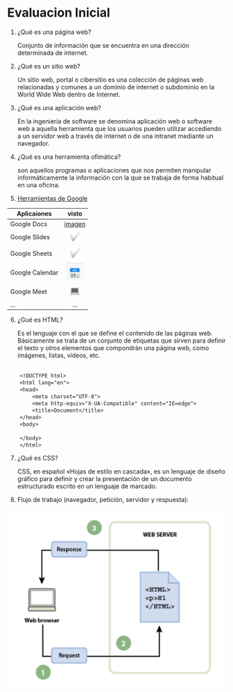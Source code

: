 # Evaluacion Inicial

1. ¿Qué es una página web?

    Conjunto de información que se encuentra en una dirección determinada de internet.

2. ¿Qué es un sitio web?

    Un sitio web​, portal​ o cibersitio es una colección de páginas web relacionadas y comunes a un dominio de internet o subdominio en la World Wide Web dentro de Internet.

3. ¿Qué es una aplicación web?

    En la ingeniería de software se denomina aplicación web o software web a aquella herramienta que los usuarios pueden utilizar accediendo a un servidor web a través de internet o de una intranet mediante un navegador.

4. ¿Qué es una herramienta ofimática?

    son aquellos programas o aplicaciones que nos permiten manipular informáticamente la información con la que se trabaja de forma habitual en una oficina.

5. [Herramientas de Google](https://www.google.com/intl/es-419/chrome/browser-tools/)

|Aplicaiones | visto|
|----------|:-------:|
|Google Docs|[imagen](https://github.com/holajulio/SMX2_M8UF1A2_Evaluacion_inicial_Garcia_Cesar/blob/main/chek.png)|
|Google Slides|![imagen](https://github.com/holajulio/SMX2_M8UF1A2_Evaluacion_inicial_Garcia_Cesar/blob/main/chek.png)|
|Google Sheets|![imagen](https://github.com/holajulio/SMX2_M8UF1A2_Evaluacion_inicial_Garcia_Cesar/blob/main/chek.png)|
|Google Calendar|![imagen](https://github.com/holajulio/SMX2_M8UF1A2_Evaluacion_inicial_Garcia_Cesar/blob/main/calendar.png)|
|Google Meet|![imagen](https://github.com/holajulio/SMX2_M8UF1A2_Evaluacion_inicial_Garcia_Cesar/blob/main/portatil.png)|
|...|...|

6. ¿Gué es HTML?

    Es el lenguaje con el que se define el contenido de las páginas web. Básicamente se trata de un conjunto de etiquetas que sirven para definir el texto y otros elementos que compondrán una página web, como imágenes, listas, vídeos, etc.

```

    <!DOCTYPE html>
    <html lang="en">
    <head>
        <meta charset="UTF-8">
        <meta http-equiv="X-UA-Compatible" content="IE=edge">
        <title>Document</title>
    </head>
    <body>

    </body>
    </html>

```

7. ¿Qué es CSS?

    CSS, en español «Hojas de estilo en cascada», es un lenguaje de diseño gráfico para definir y crear la presentación de un documento estructurado escrito en un lenguaje de marcado.​

8. Flujo de trabajo (navegador, petición, servidor y respuesta):

![imagen](https://github.com/holajulio/SMX2_M8UF1A2_Evaluacion_inicial_Garcia_Cesar/blob/main/Captura%20de%20pantalla%202023-09-29%20155456.png)
